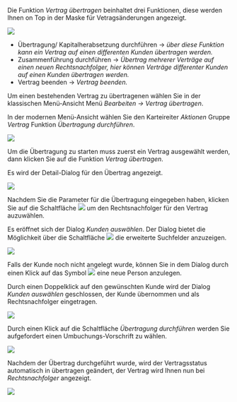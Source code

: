 Die Funktion *Vertrag übertragen* beinhaltet drei Funktionen, diese werden Ihnen on Top in der Maske für Vetragsänderungen angezeigt. 

 ![](http://xpecto.github.io/docs/xpecto/Bearbeiten/Vertrag_uebertragen/uebertrag_reiter.png)

 - Übertragung/ Kapitalherabsetzung durchführen -> *über diese Funktion kann ein Vertrag auf einen differenten Kunden übertragen werden.*
 - Zusammenführung durchführen -> *Übertrag mehrerer Verträge auf einen neuen Rechtsnachfolger, hier können Verträge differenter Kunden auf einen Kunden übertragen werden.*
 - Vertrag beenden -> *Vertrag beenden.*
 
Um einen bestehenden Vertrag zu übertragenen wählen Sie in der klassischen Menü-Ansicht Menü *Bearbeiten →  Vertrag übertragen*. 

In der modernen Menü-Ansicht wählen Sie den Karteireiter *Aktionen* Gruppe *Vertrag* Funktion *Übertragung durchführen*.

 ![](http://xpecto.github.io/docs/xpecto/Bearbeiten/Vertrag_uebertragen/uebertragen_menue.png)
 
Um die Übertragung zu starten muss zuerst ein Vertrag ausgewählt werden, dann klicken Sie auf die Funktion *Vertrag übertragen*.

Es wird der Detail-Dialog für den Übertrag angezeigt.
 
![](http://xpecto.github.io/docs/xpecto/Bearbeiten/Vertrag_uebertragen/Uebertragung_Vertrag.png)

Nachdem Sie die Parameter für die Übertragung eingegeben haben, klicken Sie auf die Schaltfläche ![](http://xpecto.github.io/docs/img/img_1461745086541.png) um den Rechtsnachfolger für den Vertrag auzuwählen. 

Es eröffnet sich der Dialog *Kunden auswählen*. Der Dialog bietet die Möglichkeit über die Schaltfläche ![](http://xpecto.github.io/docs/img/img_1461745563222.png) die erweiterte Suchfelder anzuzeigen. 


![](http://xpecto.github.io/docs/xpecto/Bearbeiten/Vertrag_uebertragen/Kunde_auswaehlen.png)

Falls der Kunde noch nicht angelegt wurde, können Sie in dem Dialog durch einen Klick  auf das Symbol ![](http://xpecto.github.io/docs/img/img_1461745391144.png) eine neue Person anzulegen.

Durch einen Doppelklick auf den gewünschten Kunde wird der Dialog *Kunden auswählen* geschlossen, der Kunde übernommen und als Rechtsnachfolger eingetragen. 

![](http://xpecto.github.io/docs/xpecto/Bearbeiten/Vertrag_uebertragen/Uebertrag_durchfuehren.png)

Durch einen Klick auf die Schaltfläche *Übertragung durchführen* werden Sie aufgefordert einen Umbuchungs-Vorschrift zu wählen.

![](http://xpecto.github.io/docs/xpecto/Bearbeiten/Vertrag_uebertragen/Umbuchungs_Vorschriften.png)

Nachdem der Übertrag durchgeführt wurde, wird der Vertragsstatus automatisch in übertragen geändert, der Vertrag wird Ihnen nun bei *Rechtsnachfolger* angezeigt.

![](http://xpecto.github.io/docs/xpecto/Bearbeiten/Vertrag_uebertragen/Uebertrag_erfolgreich.png)

